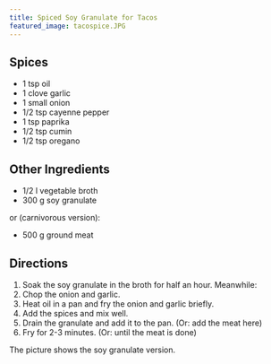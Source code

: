 ```yaml
---
title: Spiced Soy Granulate for Tacos
featured_image: tacospice.JPG
---
```


## Spices

- 1 tsp oil
- 1 clove garlic
- 1 small onion
- 1/2 tsp cayenne pepper
- 1 tsp paprika
- 1/2 tsp cumin
- 1/2 tsp oregano

## Other Ingredients

- 1/2 l vegetable broth
- 300 g soy granulate

or (carnivorous version):

- 500 g ground meat

## Directions

1. Soak the soy granulate in the broth for half an hour. Meanwhile:
2. Chop the onion and garlic.
3. Heat oil in a pan and fry the onion and garlic briefly.
4. Add the spices and mix well.
5. Drain the granulate and add it to the pan. (Or: add the meat here)
6. Fry for 2-3 minutes. (Or: until the meat is done)

The picture shows the soy granulate version.
